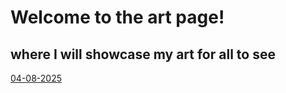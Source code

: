 # Welcome to the art page!
## where I will showcase my art for all to see

[04-08-2025](./04-08-2025/04-08-2025.md)
